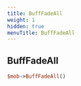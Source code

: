 ```yaml
---
title: BuffFadeAll
weight: 1
hidden: true
menuTitle: BuffFadeAll
---
```

## BuffFadeAll
```perl
$mob->BuffFadeAll()
```